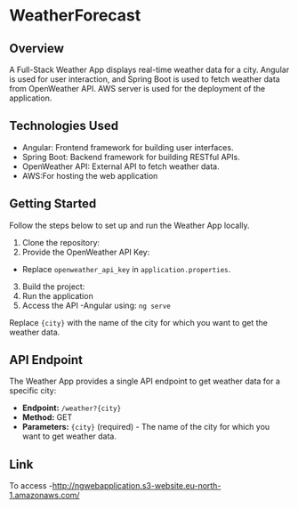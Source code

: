 # WeatherForecast

## Overview
A Full-Stack Weather App displays real-time weather data for a city. Angular is used for user interaction, and Spring Boot is used to fetch weather data from OpenWeather API. AWS server is used for the deployment of the application.

## Technologies Used
- Angular: Frontend framework for building user interfaces.
- Spring Boot: Backend framework for building RESTful APIs.
- OpenWeather API: External API to fetch weather data.
- AWS:For hosting the web application

## Getting Started
Follow the steps below to set up and run the Weather App locally.
1. Clone the repository:
2. Provide the OpenWeather API Key:
  - Replace `openweather_api_key` in `application.properties`.
3. Build the project:
4. Run the application
5. Access the API
    -Angular using: `ng serve`

Replace `{city}` with the name of the city for which you want to get the weather data.

## API Endpoint
The Weather App provides a single API endpoint to get weather data for a specific city:

- **Endpoint:** `/weather?{city}`
- **Method:** GET
- **Parameters:** `{city}` (required) - The name of the city for which you want to get weather data.


## Link
To access
-http://ngwebapplication.s3-website.eu-north-1.amazonaws.com/


